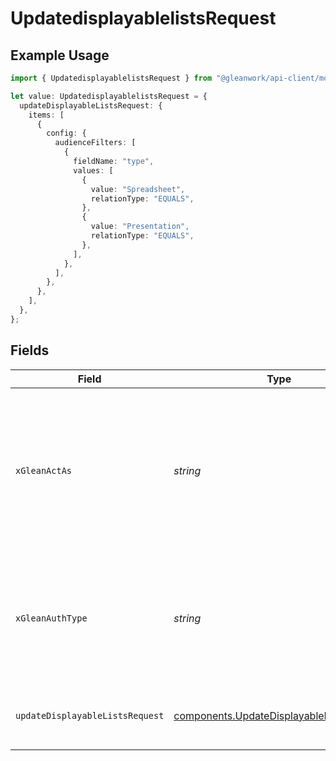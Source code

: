 # UpdatedisplayablelistsRequest

## Example Usage

```typescript
import { UpdatedisplayablelistsRequest } from "@gleanwork/api-client/models/operations";

let value: UpdatedisplayablelistsRequest = {
  updateDisplayableListsRequest: {
    items: [
      {
        config: {
          audienceFilters: [
            {
              fieldName: "type",
              values: [
                {
                  value: "Spreadsheet",
                  relationType: "EQUALS",
                },
                {
                  value: "Presentation",
                  relationType: "EQUALS",
                },
              ],
            },
          ],
        },
      },
    ],
  },
};
```

## Fields

| Field                                                                                                                    | Type                                                                                                                     | Required                                                                                                                 | Description                                                                                                              |
| ------------------------------------------------------------------------------------------------------------------------ | ------------------------------------------------------------------------------------------------------------------------ | ------------------------------------------------------------------------------------------------------------------------ | ------------------------------------------------------------------------------------------------------------------------ |
| `xGleanActAs`                                                                                                            | *string*                                                                                                                 | :heavy_minus_sign:                                                                                                       | Email address of a user on whose behalf the request is intended to be made (should be non-empty only for global tokens). |
| `xGleanAuthType`                                                                                                         | *string*                                                                                                                 | :heavy_minus_sign:                                                                                                       | Auth type being used to access the endpoint (should be non-empty only for global tokens).                                |
| `updateDisplayableListsRequest`                                                                                          | [components.UpdateDisplayableListsRequest](../../models/components/updatedisplayablelistsrequest.md)                     | :heavy_check_mark:                                                                                                       | Updated version of the displayable list configs.                                                                         |
